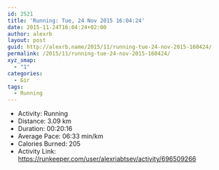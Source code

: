 ```yaml
---
id: 2521
title: 'Running: Tue, 24 Nov 2015 16:04:24'
date: 2015-11-24T16:04:24+02:00
author: alexrb
layout: post
guid: http://alexrb.name/2015/11/running-tue-24-nov-2015-160424/
permalink: /2015/11/running-tue-24-nov-2015-160424/
xyz_smap:
  - "1"
categories:
  - Біг
tags:
  - Running
---
```

<ul class="rk-list">
  <li class="rk-activity">
    Activity: Running
  </li>
  <li class="rk-distance">
    Distance: 3.09 km
  </li>
  <li class="rk-duration">
    Duration: 00:20:16
  </li>
  <li class="rk-avg-pace">
    Average Pace: 06:33 min/km
  </li>
  <li class="rk-calories">
    Calories Burned: 205
  </li>
  <li class="rk-activity-link">
    Activity Link: <a href="https://runkeeper.com/user/alexriabtsev/activity/696509266">https://runkeeper.com/user/alexriabtsev/activity/696509266</a>
  </li>
</ul>